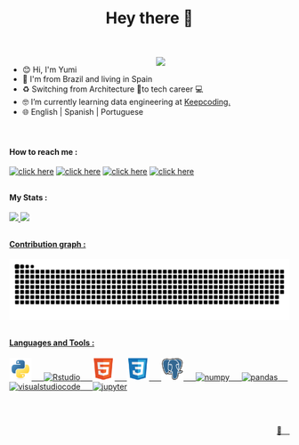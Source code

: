 <h1 align="center">
Hey there 👋
</h1>

<p>
  <br></br>
  <img src="https://media.giphy.com/media/rqd9R3yaDy16a8kDC1/giphy.gif" width="240" align='right'/>

- 😊 Hi, I'm Yumi 
- 📍  I'm from Brazil and living in Spain
- ♻️ Switching from Architecture 📐to tech career 💻
- 🤓 I’m currently learning data engineering at <a href="https://keepcoding.io/">Keepcoding. </a>
- 🌐 English | Spanish | Portuguese 
</p>


<div>
  <h4>
    <br></br>How to reach me :
  </h4>
  <a href="mailto:rn.yumi@gmail.com"><img src="https://img.shields.io/badge/Gmail-D14836?style=for-the-badge&logo=gmail&logoColor=white" target="_blank" title="click here"></a>
  <a href="https://www.linkedin.com/in/yumi-namie" target="_blank"><img src="https://img.shields.io/badge/LinkedIn-0077B5?style=for-the-badge&logo=linkedin&logoColor=white" title="click here"></a>
  <a href="https://www.instagram.com/renata.yumi/" target="_blank"><img src="https://img.shields.io/badge/Instagram-E4405F?style=for-the-badge&logo=instagram&logoColor=white" title="click here"></a>
  <a href="https://scratch.mit.edu/users/Yumi_Namie/" target="_blank"><img width="83px" src="https://mpng.subpng.com/20180420/jrq/kisspng-scratch-computer-science-logo-computer-programming-5ada13885f58b7.2044957615242412883906.jpg" title="click here"></a>
</div>


##

<div>
  <h4>My Stats :</h4>
  <a href="https://github.com/Yumi-Namie">
  <img height="180em" src="https://readme-stats.clckblog.space/api?username=Yumi-Namie&show_icons=true&theme=dracula&incluede_all_commits=true&count_private=true"/>
  <img height="180em"  src="https://readme-stats.clckblog.space/api/top-langs/?username=Yumi-Namie&layout=compact&langs_count=16&theme=dracula"/>
</div>
  
##
  
<h4>Contribution graph :</h4>

![Snake animation](https://github.com/Yumi-Namie/Yumi-Namie/blob/output/github-contribution-grid-snake.svg)
  
##
<div>
  <h4>Languages and Tools : </h4>
    <img src="https://raw.githubusercontent.com/devicons/devicon/master/icons/python/python-original.svg" alt="python" width="40" height="40" title="Python"/>
    &emsp;
    <img src="https://cdn.jsdelivr.net/gh/devicons/devicon/icons/rstudio/rstudio-original.svg" alt="Rstudio" width="40" height="40" title="Rstudio"/>
    &emsp;     
    <img src="https://github.com/devicons/devicon/blob/master/icons/html5/html5-original.svg" alt="html" width="40" height="40" title="HTML" />
    &emsp;
    <img src="https://github.com/devicons/devicon/blob/master/icons/css3/css3-original.svg" alt="css" width="40" height="40" title="CSS" />
    &emsp;
    <img src="https://github.com/devicons/devicon/blob/master/icons/postgresql/postgresql-original.svg" alt="postgresql" width="40" height="40" title="PostGres-SQL" />
    &emsp;
    <img src="https://cdn.jsdelivr.net/gh/devicons/devicon/icons/numpy/numpy-original.svg" alt="numpy" width="40" height="40" title="Numpy" />
    &emsp;
    <img src="https://cdn.jsdelivr.net/gh/devicons/devicon/icons/pandas/pandas-original.svg" alt="pandas" width="40" height="40" title="Pandas"/>
    &emsp;
    <img src="https://cdn.jsdelivr.net/gh/devicons/devicon/icons/visualstudio/visualstudio-plain.svg" alt="visualstudiocode" width="40" height="40" title="Visual Studio Code"/>
    &emsp;
    <img src="https://cdn.jsdelivr.net/gh/devicons/devicon/icons/jupyter/jupyter-original-wordmark.svg" alt="jupyter" width="40" height="40" title="Jupyter notebook" />
            
</div>


<br></br>
 <p align='right'>👀&emsp;<img src="https://komarev.com/ghpvc/?username=Yumi-Namie&style=flat-square&color=yellow" alt="" /> </p>
